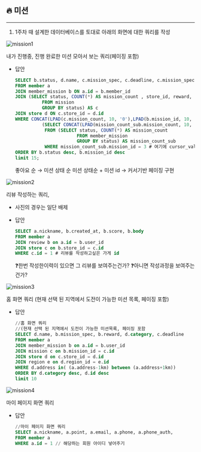## 🔥 미션

---

1. 1주차 때 설계한 데이터베이스를 토대로 아래의 화면에 대한 쿼리를 작성

![mission1](https://github.com/user-attachments/assets/35137f77-c93b-48ae-8632-b8fbd1796c9a)

내가 진행중, 진행 완료한 미션 모아서 보는 쿼리(페이징 포함)

- 답안
  ```sql
  SELECT b.status, d.name, c.mission_spec, c.deadline, c.mission_spec
  FROM member a
  JOIN member_mission b ON a.id = b.member_id
  JOIN (SELECT status, COUNT(*) AS mission_count , store_id, reward, mission_spec, deadline
  			FROM mission
  			GROUP BY status) AS c
  JOIN store d ON c.store_id = d.id
  WHERE CONCAT(LPAD(c.mission_count, 10, '0'),LPAD(b.mission_id, 10, '0')) <
  			(SELECT CONCAT(LPAD(mission_count_sub.mission_count, 10, '0',LPAD(mission_count_sub.mission_id, 10, '0'))
  			 FROM (SELECT status, COUNT(*) AS mission_count
  						 FROM member_mission
  						 GROUP BY status) AS mission_count_sub
  			 WHERE mission_count_sub.mission_id = 3 # 여기에 cursor_value를 넣으면됨
  ORDER BY b.status desc, b.mission_id desc
  limit 15;
  ```
  좋아요 순 → 미션 상태 순
  미션 상태순 + 미션 id → 커서기반 페이징 구현

![mission2](https://github.com/user-attachments/assets/415e3ee3-16fc-4e0c-b34b-61cc5824361e)


리뷰 작성하는 쿼리,

- 사진의 경우는 일단 배제

* 답안
  ```sql
  SELECT a.nickname, b.created_at, b.score, b.body
  FROM member a
  JOIN review b on a.id = b.user_id
  JOIN store c on b.store_id = c.id
  WHERE c.id = 1 # 리뷰를 작성하고싶은 가게 id
  ```
  ❓한번 작성한이력이 있으면 그 리뷰를 보여주는건가?
  ❓아니면 작성과정을 보여주는건가?

![mission3](https://github.com/user-attachments/assets/e7ba4c1a-184d-474a-9b63-b958f021fd0b)


홈 화면 쿼리
(현재 선택 된 지역에서 도전이 가능한 미션 목록, 페이징 포함)

- 답안
  ```sql
  //홈 화면 쿼리
  //(현재 선택 된 지역에서 도전이 가능한 미션목록, 페이징 포함
  SELECT d.name, b.mission_spec, b.reward, d.category, c.deadline
  FROM member a
  JOIN member_mission b on a.id = b.user_id
  JOIN mission c on b.mission_id = c.id
  JOIN store d on c.store_id = d.id
  JOIN region e on d.region_id = e.id
  WHERE d.address in( (a.address-1km) between (a.address+1km))
  ORDER BY d.category desc, d.id desc
  limit 10
  ```

![mission4](https://github.com/user-attachments/assets/d7832464-95aa-4be8-b5c2-b0b112dae3ba)


마이 페이지 화면 쿼리

- 답안
  ```sql
  //마이 페이지 화면 쿼리
  SELECT a.nickname, a.point, a.email, a.phone, a.phone_auth,
  FROM member a
  WHERE a.id = 1 // 해당하는 회원 아이디 넣어주기
  ```
